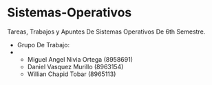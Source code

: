 # Sistemas-Operativos
Tareas, Trabajos y Apuntes De Sistemas Operativos De 6th Semestre.

* Grupo De Trabajo:
* * Miguel Angel Nivia Ortega (8958691)
  * Daniel Vasquez Murillo (8963154)
  * Willian Chapid Tobar (8965113)
